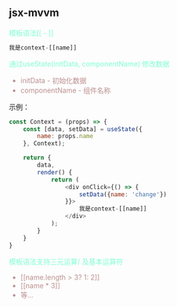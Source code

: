 <h2>jsx-mvvm</h2>

<p style="color: aquamarine">模板语法[[ - ]]</p>

```javascript
我是context-[[name]]
```
<p style="color: aquamarine">通过useState(initData, componentName) 修改数据</p>   
<ul style="color: rosybrown">
    <li>initData - 初始化数据</li>
    <li>componentName - 组件名称</li>
</ul>

示例：
```javascript
const Context = (props) => {
    const [data, setData] = useState({
        name: props.name
    }, Context);

    return {
        data,
        render() {
            return (
                <div onClick={() => {
                    setData({name: 'change'})
                }}>
                    我是context-[[name]]
                </div>
            );
        }
    }
}
```

<p style="color: aquamarine">模板语法支持三元运算/ 及基本运算符</p>
<ul style="color: rosybrown">
    <li>[[name.length > 3? 1: 2]]</li>
    <li>[[name * 3]]</li>
    <li>等...</li>
</ul>
